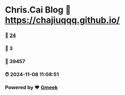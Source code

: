 # Chris.Cai Blog :link: https://chajiuqqq.github.io/ 
### :page_facing_up: [24](https://chajiuqqq.github.io//tag.html) 
### :speech_balloon: 3 
### :hibiscus: 39457 
### :alarm_clock: 2024-11-08 11:08:51 
### Powered by :heart: [Gmeek](https://github.com/Meekdai/Gmeek)
